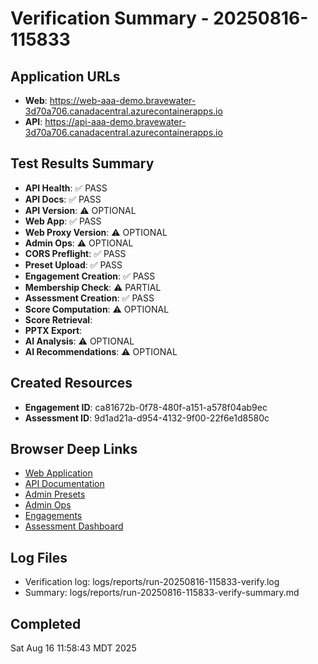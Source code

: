 # Verification Summary - 20250816-115833

## Application URLs
- **Web**: https://web-aaa-demo.bravewater-3d70a706.canadacentral.azurecontainerapps.io
- **API**: https://api-aaa-demo.bravewater-3d70a706.canadacentral.azurecontainerapps.io

## Test Results Summary
- **API Health**: ✅ PASS
- **API Docs**: ✅ PASS
- **API Version**: ⚠️ OPTIONAL
- **Web App**: ✅ PASS
- **Web Proxy Version**: ⚠️ OPTIONAL
- **Admin Ops**: ⚠️ OPTIONAL
- **CORS Preflight**: ✅ PASS
- **Preset Upload**: ✅ PASS
- **Engagement Creation**: ✅ PASS
- **Membership Check**: ⚠️ PARTIAL
- **Assessment Creation**: ✅ PASS
- **Score Computation**: ⚠️ OPTIONAL
- **Score Retrieval**: 
- **PPTX Export**: 
- **AI Analysis**: ⚠️ OPTIONAL
- **AI Recommendations**: ⚠️ OPTIONAL

## Created Resources
- **Engagement ID**: ca81672b-0f78-480f-a151-a578f04ab9ec
- **Assessment ID**: 9d1ad21a-d954-4132-9f00-22f6e1d8580c

## Browser Deep Links
- [Web Application](https://web-aaa-demo.bravewater-3d70a706.canadacentral.azurecontainerapps.io)
- [API Documentation](https://api-aaa-demo.bravewater-3d70a706.canadacentral.azurecontainerapps.io/docs)
- [Admin Presets](https://web-aaa-demo.bravewater-3d70a706.canadacentral.azurecontainerapps.io/admin/presets)
- [Admin Ops](https://web-aaa-demo.bravewater-3d70a706.canadacentral.azurecontainerapps.io/admin/ops)
- [Engagements](https://web-aaa-demo.bravewater-3d70a706.canadacentral.azurecontainerapps.io/engagements)
- [Assessment Dashboard](https://web-aaa-demo.bravewater-3d70a706.canadacentral.azurecontainerapps.io/e/ca81672b-0f78-480f-a151-a578f04ab9ec/dashboard)

## Log Files
- Verification log: logs/reports/run-20250816-115833-verify.log
- Summary: logs/reports/run-20250816-115833-verify-summary.md

## Completed
Sat Aug 16 11:58:43 MDT 2025
